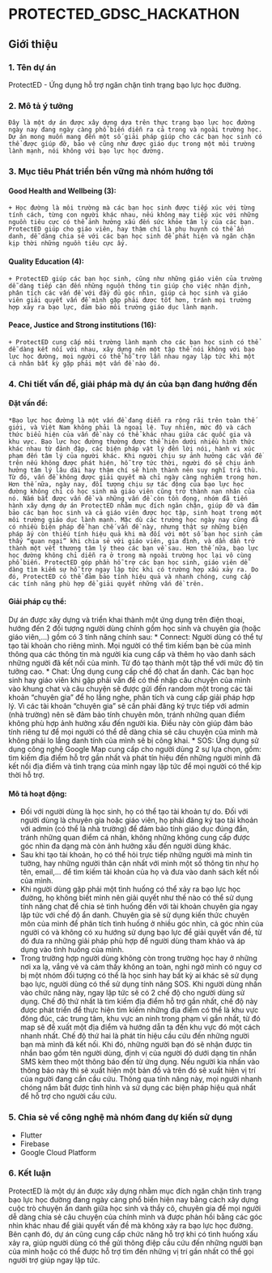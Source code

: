 # PROTECTED_GDSC_HACKATHON

## Giới thiệu

### 1. Tên dự án
ProtectED - Ứng dụng hỗ trợ ngăn chặn tình trạng bạo lực học đường.

### 2. Mô tả ý tưởng
	Đây là một dự án được xây dựng dựa trên thực trạng bạo lực học đường ngày nay đang ngày càng phổ biến diễn ra cả trong và ngoài trường học. Dự án mong muốn mang đến một số giải pháp giúp cho các bạn học sinh có thể được giúp đỡ, bảo vệ cũng như được giáo dục trong một môi trường lành mạnh, nói không với bạo lực học đường.

### 3. Mục tiêu Phát triển bền vững mà nhóm hướng tới
#### Good Health and Wellbeing (3): 
	+ Học đường là môi trường mà các bạn học sinh được tiếp xúc với từng tính cách, từng con người khác nhau, nếu không may tiếp xúc với những nguồn tiêu cực có thể ảnh hưởng xấu đến sức khỏe tâm lý của các bạn. ProtectED giúp cho giáo viên, hay thậm chí là phụ huynh có thể ẩn danh, dễ dàng chia sẻ với các bạn học sinh để phát hiện và ngăn chặn kịp thời những nguồn tiêu cực ấy. 
#### Quality Education (4): 
	+ ProtectED giúp các bạn học sinh, cũng như những giáo viên của trường dễ dàng tiếp cận đến những nguồn thông tin giúp cho việc nhận định, phân tích các vấn đề với đầy đủ góc nhìn, giúp cả học sinh và giáo viên giải quyết vấn đề mình gặp phải được tốt hơn, tránh mọi trường hợp xảy ra bạo lực, đảm bảo môi trường giáo dục lành mạnh. 
#### Peace, Justice and Strong institutions (16):
	+ ProtectED cung cấp môi trường lành mạnh cho các bạn học sinh có thể dễ dàng kết nối với nhau, xây dựng nên một tập thể nói không với bạo lực học đường, mọi người có thể hỗ trợ lẫn nhau ngay lập tức khi một cá nhân bất kỳ gặp phải một vấn đề nào đó.


### 4. Chi tiết vấn đề, giải pháp mà dự án của bạn đang hướng đến 
#### Đặt vấn đề:
	*Bạo lực học đường là một vấn đề đang diễn ra rộng rãi trên toàn thế giới, và Việt Nam không phải là ngoại lệ. Tuy nhiên, mức độ và cách thức biểu hiện của vấn đề này có thể khác nhau giữa các quốc gia và khu vực. Bạo lực học đường thường được thể hiện dưới nhiều hình thức khác nhau từ đánh đập, các biện pháp vật lý đến lời nói, hành vi xúc phạm đến tâm lý của người khác. Khi người chịu sự ảnh hưởng các vấn đề trên nếu không được phát hiện, hỗ trợ tức thời, người đó sẽ chịu ảnh hưởng tâm lý lâu dài hay thậm chí sẽ hình thành nên suy nghĩ trả thù. Từ đó, vấn đề không được giải quyết mà chỉ ngày càng nghiêm trọng hơn. Hơn thế nữa, ngày nay, đối tượng chịu sự tác động của bạo lực học đường không chỉ có học sinh mà giáo viên cũng trở thành nạn nhân của nó. Nắm bắt được vấn đề và những vấn đề còn tồn đọng, nhóm đã tiến hành xây dựng dự án ProtectED nhằm mục đích ngăn chặn, giúp đỡ và đảm bảo các bạn học sinh và cả giáo viên được học tập, sinh hoạt trong một môi trường giáo dục lành mạnh. Mặc dù các trường học ngày nay cũng đã có nhiều biện pháp để hạn chế vấn đề này, nhưng thật sự những biện pháp ấy còn thiếu tính hiệu quả khi mà đối với một số bạn học sinh cảm thấy “quan ngại” khi chia sẻ với giáo viên, gia đình, và dần dần trở thành một vết thương tâm lý theo các bạn về sau. Hơn thế nữa, bạo lực học đường không chỉ diễn ra ở trong mà ngoài trường học lại vô cùng phổ biến. ProtectED góp phần hỗ trợ các bạn học sinh, giáo viên dễ dàng tìm kiếm sự hỗ trợ ngay lập tức khi có trường hợp xấu xảy ra. Do đó, ProtectED có thể đảm bảo tính hiệu quả và nhanh chóng, cung cấp các tính năng phù hợp để giải quyết những vấn đề trên.
#### Giải pháp cụ thể: 
Dự án được xây dựng và triển khai thành một ứng dụng trên điện thoại, hướng đến 2 đối tượng người dùng chính gồm học sinh và chuyên gia (hoặc giáo viên,…) gồm có 3 tính năng chính sau:
	* Connect: Người dùng có thể tự tạo tài khoản cho riêng mình. Mọi người có thể tìm kiếm bạn bè của mình thông qua các thông tin mà người kia cung cấp và thêm họ vào danh sách những người đã kết nối của mình. Từ đó tạo thành một tập thể với mức độ tin tưởng cao.
	* Chat: Ứng dụng cung cấp chế độ chat ẩn danh. Các bạn học sinh hay giáo viên khi gặp phải vấn đề có thể nhập câu chuyện của mình vào khung chat và câu chuyện sẽ được gửi đến random một trong các tài khoản “chuyên gia” để họ lắng nghe, phân tích và cung cấp giải pháp hợp lý. Vì các tài khoản “chuyên gia” sẽ cần phải đăng ký trực tiếp với admin (nhà trường) nên sẽ đảm bảo tính chuyên môn, tránh những quan điểm không phù hợp ảnh hưởng xấu đến người kia. Điều này còn giúp đảm bảo tính riêng tư để mọi người có thể dễ dàng chia sẻ câu chuyện của mình mà không phải lo lắng danh tính của mình sẽ bị công khai. 
	* SOS: Ứng dụng sử dụng công nghệ Google Map cung cấp cho người dùng 2 sự lựa chọn, gồm: tìm kiếm địa điểm hỗ trợ gần nhất và phát tín hiệu đến những người mình đã kết nối địa điểm và tình trạng của mình ngay lập tức để mọi người có thể kịp thời hỗ trợ.
#### Mô tả hoạt động:
  *	Đối với người dùng là học sinh, họ có thể tạo tài khoản tự do. Đối với người dùng là chuyên gia hoặc giáo viên, họ phải đăng ký tạo tài khoản với admin (có thể là nhà trường) để đảm bảo tính giáo dục đúng đắn, tránh những quan điểm cá nhân, không những không cung cấp được góc nhìn đa dạng mà còn ảnh hưởng xấu đến người dùng khác.
  *	Sau khi tạo tài khoản, họ có thể hỏi trực tiếp những người mà mình tin tưởng, hay những người thân cận nhất với mình một số thông tin như họ tên, email,… để tìm kiếm tài khoản của họ và đưa vào danh sách kết nối của mình.
  *	Khi người dùng gặp phải một tình huống có thể xảy ra bạo lực học đường, họ không biết mình nên giải quyết như thế nào có thể sử dụng tính năng chat để chia sẻ tình huống đến với tài khoản chuyên gia ngay lập tức với chế độ ẩn danh. Chuyên gia sẽ sử dụng kiến thức chuyên môn của mình để phân tích tình huống ở nhiều góc nhìn, cả góc nhìn của người có và không có xu hướng sử dụng bạo lực để giải quyết vấn đề, từ đó đưa ra những giải pháp phù hợp để người dùng tham khảo và áp dụng vào tình huống của mình. 
  *	Trong trường hợp người dùng không còn trong trường học hay ở những nơi xa lạ, vắng vẻ và cảm thấy không an toàn, nghi ngờ mình có nguy cơ bị một nhóm đối tượng có thể là học sinh hay bất kỳ ai khác sẽ sử dụng bạo lực, người dùng có thể sử dụng tính năng SOS. Khi người dùng nhấn vào chức năng này, ngay lập tức sẽ có 2 chế độ cho người dùng sử dụng. Chế độ thứ nhất là tìm kiếm địa điểm hỗ trợ gần nhất, chế độ này được phát triển để thực hiện tìm kiếm những địa điểm có thể là khu vực đông đúc, các trung tâm, khu vực an ninh trong phạm vi gần nhất, từ đó map sẽ đề xuất một địa điểm và hướng dẫn ta đến khu vực đó một cách nhanh nhất. Chế độ thứ hai là phát tín hiệu cầu cứu đến những người bạn mà mình đã kết nối. Khi đó, những người bạn đó sẽ nhận được tin nhắn bao gồm tên người dùng, định vị của người đó dưới dạng tin nhắn SMS kèm theo một thông báo đến từ ứng dụng. Nếu người kia nhấn vào thông báo này thì sẽ xuất hiện một bản đồ và trên đó sẽ xuất hiện vị trí của người đang cần cầu cứu. Thông qua tính năng này, mọi người nhanh chóng nắm bắt được tình hình và sử dụng các biện pháp hiệu quả nhất để hỗ trợ cho người cầu cứu.

### 5. Chia sẻ về công nghệ mà nhóm đang dự kiến sử dụng
  * Flutter 
  * Firebase
  * Google Cloud Platform	

### 6. Kết luận
ProtectED là một dự án được xây dựng nhằm mục đích ngăn chặn tình trạng bạo lực học đường đang ngày càng phổ biến hiện nay bằng cách xây dựng cuộc trò chuyện ẩn danh giữa học sinh và thầy cô, chuyên gia để mọi người dễ dàng chia sẻ câu chuyện của chính mình và được phản hồi bằng các góc nhìn khác nhau để giải quyết vấn đề mà không xảy ra bạo lực học đường. Bên cạnh đó, dự án cũng cung cấp chức năng hỗ trợ khi có tình huống xấu xảy ra, giúp người dùng có thể gửi thông điệp cầu cứu đến những người bạn của mình hoặc có thể được hỗ trợ tìm đến những vị trí gần nhất có thể gọi người trợ giúp ngay lập tức.
